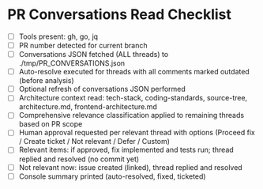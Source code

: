 <!-- Powered by BMAD™ Core -->

# PR Conversations Read Checklist

- [ ] Tools present: gh, go, jq
- [ ] PR number detected for current branch
- [ ] Conversations JSON fetched (ALL threads) to ./tmp/PR_CONVERSATIONS.json
- [ ] Auto-resolve executed for threads with all comments marked outdated (before analysis)
- [ ] Optional refresh of conversations JSON performed
- [ ] Architecture context read: tech-stack, coding-standards, source-tree, architecture.md, frontend-architecture.md
- [ ] Comprehensive relevance classification applied to remaining threads based on PR scope
- [ ] Human approval requested per relevant thread with options (Proceed fix / Create ticket / Not relevant / Defer / Custom)
- [ ] Relevant items: if approved, fix implemented and tests run; thread replied and resolved (no commit yet)
- [ ] Not relevant now: issue created (linked), thread replied and resolved
- [ ] Console summary printed (auto-resolved, fixed, ticketed)

